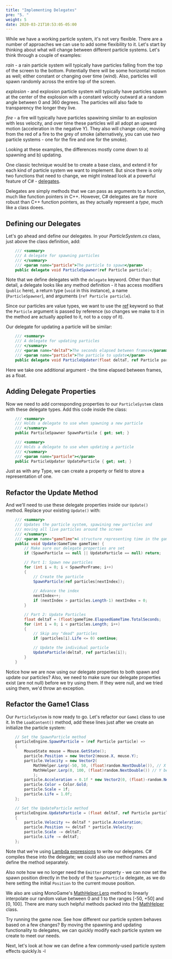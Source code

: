 ```yaml
---
title: "Implementing Delegates"
pre: "5. "
weight: 5
date: 2020-03-21T10:53:05-05:00
---
```

While we have a working particle system, it's not very flexible.  There are a number of approaches we can use to add some flexibility to it.  Let's start by thinking about what will change between different particle systems.  Let's think through a couple of examples:

_rain_ - a rain particle system will typically have particles falling from the top of the screen to the bottom.  Potentially there will be some horizontal motion as well; either constant or changing over time (wind).  Also, particles will spawn randomly across the entire top of the screen.

_explosion_ - and explosion particle system will typically have particles spawn at the center of the explosion with a constant velocity outward at a random angle between 0 and 360 degrees.  The particles will also fade to transparency the longer they live.

_fire_ - a fire will typically have particles spawining similar to an explosion with less velocity, and over time these particles will all adopt an upward motion (acceleration in the negative Y).  They also will change color, moving from the red of a fire to the grey of smoke (alternatively, you can use _two_ particle systems - one for the fire and one for the smoke).

Looking at these examples, the differences mostly come down to a) spawning and b) updating.

One classic technique would be to create a base class, and extend it for each kind of particle system we want to implement.  But since there is only two functions that need to change, we might instead look at a powerful feature of C# - [delegates](https://docs.microsoft.com/en-us/dotnet/csharp/programming-guide/delegates/using-delegates).

Delegates are simply methods that we can pass as arguments to a function, much like function pointers in C++.  However, C# delegates are far more robust than C++ function pointers, as they actually represent a _type_, much like a class doees.

## Defining our Delegates
Let's go ahead and define our delegates.  In your _ParticleSystem.cs_ class, just above the class definition, add:

```csharp
    /// <summary>
    /// A delegate for spawning particles
    /// </summary>
    /// <param name="particle">The particle to spawn</param>
    public delegate void ParticleSpawner(ref Particle particle);
```

Note that we define delegates with the `delegate` keyword.  Other than that detail, a delegate looks like any method definition - it has access modifiers (`public` here), a return type (`void` in this instance), a name (`ParticleSpawner`), and arguments (`ref Particle particle`).  

Since our particles are value types, we want to use the [ref](https://docs.microsoft.com/en-us/dotnet/csharp/language-reference/keywords/ref) keyword so that the `Particle` argument is passed by reference (so changes we make to it in the method are actually applied to it, not to a copy of it).

Our delegate for updating a particle will be similar:

```csharp
    /// <summary>
    /// A delegate for updating particles
    /// </summary>
    /// <param name="deltaT">The seconds elapsed between frames</param>
    /// <param name="particle">The particle to update</param>
    public delegate void ParticleUpdater(float deltaT, ref Particle particle);
```

Here we take one additional argument - the time elapsed between frames, as a float.

## Adding Delegate Properties

Now we need to add corresponding properties to our `ParticleSystem` class with these delegate types.  Add this code inside the class:

```csharp
    /// <summary>
    /// Holds a delegate to use when spawning a new particle
    /// </summary>
    public ParticleSpawner SpawnParticle { get; set; }

    /// <summary>
    /// Holds a delegate to use when updating a particle 
    /// </summary>
    /// <param name="particle"></param>
    public ParticleUpdater UpdateParticle { get; set; }
```

Just as with any Type, we can create a property or field to store a representation of one. 

## Refactor the Update Method
And we'll need to use these delegate properties inside our `Update()` method.  Replace your existing `Update()` with:

```csharp
    /// <summary> 
    /// Updates the particle system, spawining new particles and 
    /// moving all live particles around the screen 
    /// </summary>
    /// <param name="gameTime">A structure representing time in the game</param>
    public void Update(GameTime gameTime) {
        // Make sure our delegate properties are set
        if (SpawnParticle == null || UpdateParticle == null) return;

        // Part 1: Spawn new particles 
        for (int i = 0; i < SpawnPerFrame; i++)
        {
            // Create the particle
            SpawnParticle(ref particles[nextIndex]);
            
            // Advance the index 
            nextIndex++;
            if (nextIndex > particles.Length-1) nextIndex = 0;
        }

        // Part 2: Update Particles
        float deltaT = (float)gameTime.ElapsedGameTime.TotalSeconds;
        for (int i = 0; i < particles.Length; i++)
        {
            // Skip any "dead" particles
            if (particles[i].Life <= 0) continue;

            // Update the individual particle
            UpdateParticle(deltaT, ref particles[i]);
        }
    }
```

Notice how we are now using our delegate properties to both spawn and update our particles?  Also, we need to make sure our delegate properties exist (are not null) before we try using them.  If they were null, and we tried using them, we'd throw an exception.

## Refactor the Game1 Class

Our `ParticleSystem` is now ready to go.  Let's refactor our `Game1` class to use it.  In the `LoadContent()` method, add these lines just after we create an initialize the particle system:

```csharp
    // Set the SpawnParticle method
    particleEngine.SpawnParticle = (ref Particle particle) =>
    {
        MouseState mouse = Mouse.GetState();
        particle.Position = new Vector2(mouse.X, mouse.Y);
        particle.Velocity = new Vector2(
            MathHelper.Lerp(-50, 50, (float)random.NextDouble()), // X between -50 and 50
            MathHelper.Lerp(0, 100, (float)random.NextDouble()) // Y between 0 and 100
            );
        particle.Acceleration = 0.1f * new Vector2(0, (float)-random.NextDouble());
        particle.Color = Color.Gold;
        particle.Scale = 1f;
        particle.Life = 1.0f;
    };

    // Set the UpdateParticle method
    particleEngine.UpdateParticle = (float deltaT, ref Particle particle) =>
    {
        particle.Velocity += deltaT * particle.Acceleration;
        particle.Position += deltaT * particle.Velocity;
        particle.Scale -= deltaT;
        particle.Life -= deltaT;
    };
```

Note that we're using [Lambda expressions](https://docs.microsoft.com/en-us/dotnet/csharp/programming-guide/statements-expressions-operators/lambda-expressions) to write our delegates.  C# compiles these into the delegate; we could also use method names and define the method separately.

Also note how we no longer need the `Emitter` property - we can now set the spawn position directly in the body of the `SpawnParticle` delegate, as we do here setting the initial `Position` to the current mouse position.

We also are using MonoGame's [MathHelper.Lerp](https://docs.microsoft.com/en-us/previous-versions/windows/silverlight/dotnet-windows-silverlight/bb197816(v%3Dxnagamestudio.35)) method to linearly interpolate our random value between 0 and 1 to the ranges [-50, +50] and [0, 100].  There are many such helpful methods packed into the [MathHelper](https://docs.microsoft.com/en-us/previous-versions/windows/silverlight/dotnet-windows-silverlight/bb197892(v=xnagamestudio.35)) class.

Try running the game now.  See how different our particle system behaves based on a few changes?  By moving the spawning and updating functionality to delegates, we can quickly modify each particle system we create to meet our needs.

Next, let's look at how we can define a few commonly-used particle system effects quickly.ls -l